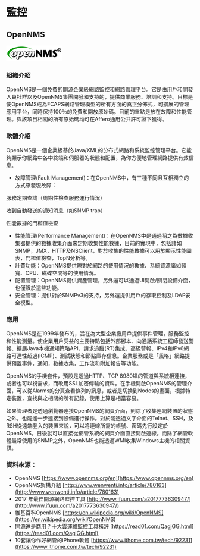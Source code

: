 # **監控**

## **OpenNMS**

![](/assets/opennms.png)

### 組織介紹

OpenNMS是一個免費的開源企業級網路監控和網路管理平台。它是由用戶和開發人員社群以及OpenNMS集團開發和支持的，提供商業服務、培訓和支持。目標是使OpenNMS成為FCAPS網路管理模型的所有方面的真正分佈式，可擴展的管理應用平台，同時保持100％的免費和開放原始碼。目前的重點是放在故障和性能管理。與該項目相關的所有原始碼均可在Affero通用公共許可證下獲得。

### 軟體介紹

OpenNMS是一個企業級基於Java/XML的分布式網路和系統監控管理平台。它能夠顯示你網路中各中終端和伺服器的狀態和配置，為你方便地管理網路提供有效信息。

* 故障管理\(Fault Management\)：在OpenNMS中，有三種不同且互相獨立的方式來發現故障：

服務定期查詢（周期性檢查服務運行情況）

收到自動發送的通知消息（如SNMP trap）

性能數據的門檻值檢查

* 性能管理\(Performance Management\)：在OpenNMS中是通過稱之為數據收集器提供的數據收集介面來定期收集性能數據，目前的實現中，包括諸如SNMP，JMX，HTTP及NSClient，對於收集的性能數據可以用於顯示性能圖表，門檻值檢查，TopN分析等。
* 計費功能：OpenNMS提供瞭對於網路的使用情況的數據、系統資源諸如頻寬、CPU、磁碟空間等的使用情況。
* 配置管理：OpenNMS提供資產管理，另外還可以通過UI開啟/關閉設備介面，也僅限於這些功能。
* 安全管理：提供對於SNMPv3的支持，另外還提供用戶的存取控制及LDAP安全模型。

### 應用

OpenNMS是在1999年發布的，旨在為大型企業級用戶提供事件管理，服務監控和性能測量。使企業用戶受益的主要特點包括外部腳本、向通話系統工程師發送警報、擴展Java本機通知策略API、請求追蹤\(RT\)集成、高級警報、IPv4和IPv6網路可達性超過\(ICMP\)、測試狀態和節點庫存信息。企業服務或是「風格」網路提供預置事件，通知，數據收集，工作流和附加報告等功能。

OpenNMS的手機套件，預設是透過HTTP、TCP 8980埠的管道與系統相連接，或者也可以視需求，而改用SSL加密傳輸的資料。在手機開啟OpenNMS的管理介面，可以從Alarms的分頁查看條列的訊息，或者是切換到Nodes的畫面，根據特定裝置，查找與之相關的所有記錄，使用上算是相當容易。

如果管理者是透過瀏覽器連接OpenNMS的網頁介面，則除了收集連網裝置的狀態之外，也能進一步連接到設備進行操作。對於能透過文字介面的Telnet、SSH，及RSH從遠端登入的裝置來說，可以將連線所需的帳號、密碼先行設定於OpenNMS，日後就可以直接從網管系統的網頁介面直接開啟連線。而除了網管軟體最常使用的SNMP之外，OpenNMS也能透過WMI收集Windows主機的相關資訊。

### 資料來源：

* OpenNMS [https://www.opennms.org/en](https://www.opennms.org/en)
* OpenNMS架構介紹 [http://www.wenwenti.info/article/780163](http://www.wenwenti.info/article/780163)
* 2017 年最佳開源網路監控工具 [http://www.ifuun.com/a2017773630947/](http://www.ifuun.com/a2017773630947/)
* 維基百科OpenNMS [https://en.wikipedia.org/wiki/OpenNMS](https://en.wikipedia.org/wiki/OpenNMS)
* 開源還是商用？十大雲運維監控工具橫評 [https://read01.com/QagjGG.html](https://read01.com/QagjGG.html)
* 10套讓你作好網管的iPhone軟體 [https://www.ithome.com.tw/tech/92231](https://www.ithome.com.tw/tech/92231)



